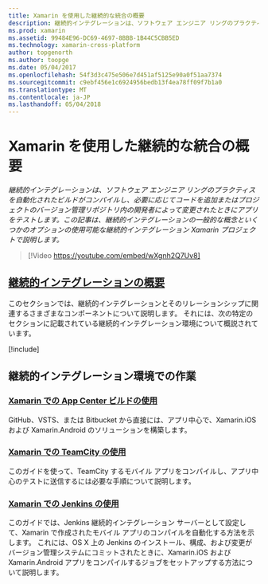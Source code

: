 ```yaml
---
title: Xamarin を使用した継続的な統合の概要
description: 継続的インテグレーションは、ソフトウェア エンジニア リングのプラクティスを自動化されたビルドがコンパイルし、必要に応じてコードを追加またはプロジェクトのバージョン管理リポジトリ内の開発者によって変更されたときにアプリをテストします。 この記事は、継続的インテグレーションの一般的な概念といくつかのオプションの使用可能な継続的インテグレーション Xamarin プロジェクトで説明します。
ms.prod: xamarin
ms.assetid: 99484E96-DC69-4697-8BBB-1B44C5CBB5ED
ms.technology: xamarin-cross-platform
author: topgenorth
ms.author: toopge
ms.date: 05/04/2017
ms.openlocfilehash: 54f3d3c475e506e7d451af5125e90a0f51aa7374
ms.sourcegitcommit: c9ebf456e1c6924956bedb13f4ea78ff09f7b1a0
ms.translationtype: MT
ms.contentlocale: ja-JP
ms.lasthandoff: 05/04/2018
---
```

# <a name="introduction-to-continuous-integration-with-xamarin"></a>Xamarin を使用した継続的な統合の概要

_継続的インテグレーションは、ソフトウェア エンジニア リングのプラクティスを自動化されたビルドがコンパイルし、必要に応じてコードを追加またはプロジェクトのバージョン管理リポジトリ内の開発者によって変更されたときにアプリをテストします。この記事は、継続的インテグレーションの一般的な概念といくつかのオプションの使用可能な継続的インテグレーション Xamarin プロジェクトで説明します。_

> [!Video https://youtube.com/embed/wXgnh2Q7Uv8]


##  <a name="introduction-to-continuous-integrationtoolsciintro-to-cimd"></a>[継続的インテグレーションの概要](~/tools/ci/intro-to-ci.md)

このセクションでは、継続的インテグレーションとそのリレーションシップに関連するさまざまなコンポーネントについて説明します。 それには、次の特定のセクションに記載されている継続的インテグレーション環境について概説されています。

[!include[](~/tools/ci/includes/firewall-information.md)]

## <a name="working-with-continuous-integration-environments"></a>継続的インテグレーション環境での作業


### <a name="using-app-center-build-with-xamarinappcenterbuildxamarin"></a>[Xamarin での App Center ビルドの使用](/appcenter/build/xamarin/)

GitHub、VSTS、または Bitbucket から直接には、アプリ中心で、Xamarin.iOS および Xamarin.Android のソリューションを構築します。

### <a name="using-teamcity-with-xamarintoolsciteamcitymd"></a>[Xamarin での TeamCity の使用](~/tools/ci/teamcity.md)

このガイドを使って、TeamCity するモバイル アプリをコンパイルし、アプリ中心のテストに送信するには必要な手順について説明します。

### <a name="using-jenkins-with-xamarintoolscijenkins-walkthroughmd"></a>[Xamarin での Jenkins の使用](~/tools/ci/jenkins-walkthrough.md)

このガイドでは、Jenkins 継続的インテグレーション サーバーとして設定して、Xamarin で作成されたモバイル アプリのコンパイルを自動化する方法を示します。 これには、OS X 上の Jenkins のインストール、構成、および変更がバージョン管理システムにコミットされたときに、Xamarin.iOS および Xamarin.Android アプリをコンパイルするジョブをセットアップする方法について説明します。
